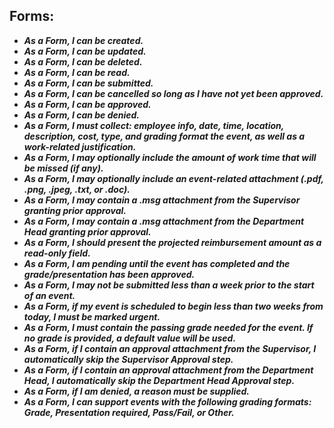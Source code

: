 ## Forms:
* ***As a Form, I can be created.***
* ***As a Form, I can be updated.***
* ***As a Form, I can be deleted.***
* ***As a Form, I can be read.***
* ***As a Form, I can be submitted.***
* ***As a Form, I can be cancelled so long as I have not yet been approved.***
* ***As a Form, I can be approved.***
* ***As a Form, I can be denied.***
* ***As a Form, I must collect: employee info, date, time, location, description, cost, type, and grading format the event, as well as a work-related justification.***
* ***As a Form, I may optionally include the amount of work time that will be missed (if any).***
* ***As a Form, I may optionally include an event-related attachment (.pdf, .png, .jpeg, .txt, or .doc).***
* ***As a Form, I may contain a .msg attachment from the Supervisor granting prior approval.***
* ***As a Form, I may contain a .msg attachment from the Department Head granting prior approval.***
* ***As a Form, I should present the projected reimbursement amount as a read-only field.***
* ***As a Form, I am pending until the event has completed and the grade/presentation has been approved.***
* ***As a Form, I may not be submitted less than a week prior to the start of an event.***
* ***As a Form, if my event is scheduled to begin less than two weeks from today, I must be marked urgent.***
* ***As a Form, I must contain the passing grade needed for the event. If no grade is provided, a default value will be used.***
* ***As a Form, if I contain an approval attachment from the Supervisor, I automatically skip the Supervisor Approval step.***
* ***As a Form, if I contain an approval attachment from the Department Head, I automatically skip the Department Head Approval step.***
* ***As a Form, if I am denied, a reason must be supplied.***
* ***As a Form, I can support events with the following grading formats: Grade, Presentation required, Pass/Fail, or Other.***